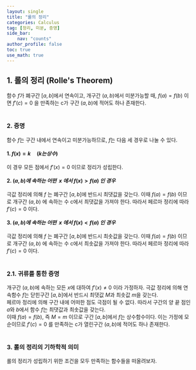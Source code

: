 ```yaml
---
layout: single
title: "롤의 정리"
categories: Calculus
tag: [정리, 미분, 증명]
side_bar:
    nav: "counts"
author_profile: false
toc: true
use_math: true
---
```


## 1. 롤의 정리 (Rolle's Theorem)
함수 $f$가 폐구간 $\left[ a,b\right]$에서 연속이고, 개구간 $\left(a,b\right)$에서 미분가능할 때, $f(a)=f(b)$ 이면 $f'(c)=0$ 을 만족하는 c가 구간 $\left(a,b\right)$에 적어도 하나 존재한다.
<br/><br/>

### 2. 증명
함수 $f$는 구간 내에서 연속이고 미분가능하므로, $f$는 다음 세 경우로 나눌 수 있다.<br/><br/>
**1. $f(x)=k\quad(k는 상수)$**
<br/><br/>이 경우 모든 점에서  $f'(x)=0$ 이므로 정리가 성립한다.
<br/><br/>
**2. $(a,b)에\ 속하는\ 어떤\ \ x\ 에서\ f(x)>f(a)\ 인\ 경우$**
<br/><br/>극값 정리에 의해 $f$ 는 폐구간 $\left[a,b\right]$에 반드시 최댓값을 갖는다. 이때 $f(a)=f(b)$ 이므로 개구간 $\left(a,b\right)$ 에 속하는 수 c에서 최댓값을 가져야 한다. 따라서 페르마 정리에 따라 $f'(c)=0$ 이다.
<br/><br/>
**3. $(a,b)에\ 속하는\ 어떤\ \ x\ 에서\ f(x)<f(a)\ 인\ 경우$**
<br/><br/>극값 정리에 의해 $f$ 는 폐구간 $\left[a,b\right]$에 반드시 최솟값을 갖는다. 이때 $f(a)=f(b)$ 이므로 개구간 $\left(a,b\right)$ 에 속하는 수 c에서 최솟값을 가져야 한다. 따라서 페르마 정리에 따라 $f'(c)=0$ 이다.
<br/><br/>

### 2.1. 귀류를 통한 증명
개구간 $\left(a,b\right)$에 속하는 모든 $x$에 대하여 $f'(x)\neq0$ 이라 가정하자. 극값 정리에 의해 연속함수 $f$는 닫힌구간 $\left[ a,b\right]$에서 반드시 최댓값 $M$과 최솟값 $m$을 갖는다. <br/>페르마 정리에 의해 구간 내에 어떠한 점도 극점이 될 수 없다. 따라서 구간의 양 끝 점인 $a$와 $b$에서 함수 $f$는 최댓값과 최솟값을 갖는다.
<br/>이때 $f(a)=f(b)$, 즉 $M=m$ 이므로 구간 $\left[ a,b\right]$에서 $f$는 상수함수이다. 이는 가정에 모순이므로 $f'(c)=0$ 를 만족하는 c가 열린구간 $\left(a,b\right)$에 적어도 하나 존재한다.
<br/><br/>

### 3. 롤의 정리의 기하학적 의미
롤의 정리가 성립하기 위한 조건을 모두 만족하는 함수들을 떠올려보자.


 